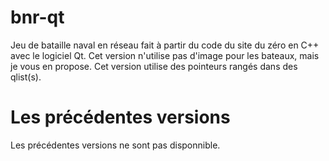 # bnr-qt
Jeu de bataille naval en réseau fait à partir du code du site du zéro en C++ avec le logiciel Qt.
Cet version n'utilise pas d'image pour les bateaux, mais je vous en propose.
Cet version utilise des pointeurs rangés dans des qlist(s).
# Les précédentes versions
Les précédentes versions ne sont pas disponnible.
